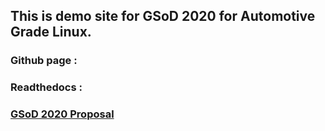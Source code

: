 ## This is demo site for GSoD 2020 for Automotive Grade Linux.

### Github page : 

### Readthedocs : 

### [GSoD 2020 Proposal](https://growupboron.github.io/blog/the-linux-foundation-gsod-2020-proposal/)
